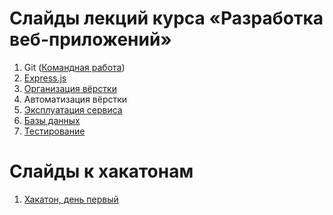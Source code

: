 # Слайды лекций курса «Разработка веб-приложений»

1. Git ([Командная работа](https://urfu-2015.github.io/webdev-slides/1-2-teamwork-git-github/))
2. [Express.js](https://urfu-2016.github.io/webdev-slides/02-expressjs/)
3. [Организация вёрстки](https://urfu-2016.github.io/webdev-slides/3-bem/)
4. Автоматизация вёрстки
5. [Эксплуатация сервиса](https://urfu-2016.github.io/webdev-slides/05-deploy/)
6. [Базы данных](https://urfu-2016.github.io/webdev-slides/06-databases/)
7. [Тестирование](https://urfu-2016.github.io/webdev-slides/07-tests)

# Слайды к хакатонам

1. [Хакатон, день первый](https://urfu-2016.github.io/webdev-slides/hackatone-01/)

